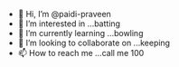 - 👋 Hi, I’m @paidi-praveen
- 👀 I’m interested in ...batting
- 🌱 I’m currently learning ...bowling
- 💞️ I’m looking to collaborate on ...keeping
- 📫 How to reach me ...call me 100

<!---
paidi-praveen/paidi-praveen is a ✨ special ✨ repository because its `README.md` (this file) appears on your GitHub profile.
You can click the Preview link to take a look at your changes.
--->
